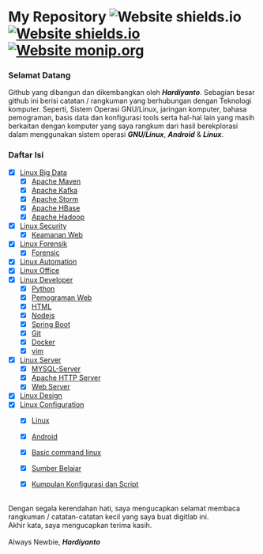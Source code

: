 # My Repository ![Website shields.io](https://img.shields.io/badge/ubuntu-v.18.04-orange) [![Website shields.io](https://img.shields.io/badge/vim-v--8.0-brightgreen)](http://shields.io/) [![Website monip.org](https://img.shields.io/badge/mysql-v--14.14-lightgrey)](http://monip.org/)

### Selamat Datang 
Github yang dibangun dan dikembangkan oleh ***Hardiyanto***. Sebagian besar github ini berisi catatan / rangkuman yang berhubungan dengan Teknologi komputer. Seperti, Sistem Operasi GNU/Linux, jaringan komputer, bahasa pemograman, basis data dan konfigurasi tools serta hal-hal lain yang masih berkaitan dengan komputer yang saya rangkum dari hasil berekplorasi dalam menggunakan sistem operasi ***GNU/Linux***, ***Android*** & ***Linux***.



### Daftar Isi
- [x] [Linux Big Data](#)
    - [x] [Apache Maven](https://github.com/dwiHard/five_byte.github.io/blob/master/apache/apacheMaven.md)
    - [x] [Apache Kafka](https://github.com/dwiHard/five_byte.github.io/blob/master/apache/apacheKafka.md)
    - [x] [Apache Storm](https://github.com/dwiHard/belajar-apache-storm)
    - [x] [Apache HBase](https://github.com/dwiHard/five_byte.github.io/blob/master/apache/apacheHBase.md)
    - [x] [Apache Hadoop](https://github.com/dwiHard/five_byte.github.io/blob/master/apache/Hadoop.md)
- [x] [Linux Security](#)
  - [x] [Keamanan Web](https://github.com/dwiHard/five_byte.github.io/blob/master/webserver/KeamananWeb.md)
- [x] [Linux Forensik](#)
  - [x] [Forensic](https://github.com/dwiHard/five_byte.github.io/blob/master/forensic/forensic.md#trik-tips-forensic)
- [x] [Linux Automation](#)
- [x] [Linux Office](#)
- [x] [Linux Developer](#)
    - [x] [Python](https://github.com/dwiHard/five_byte.github.io/blob/master/python/python.md)
    - [x] [Pemograman Web](https://github.com/dwiHard/five_byte.github.io/blob/master/pemogramanWeb/README.md)
    - [x] [HTML](https://github.com/dwiHard/five_byte.github.io/blob/master/html/html.md)
    - [x] [Nodejs](https://github.com/dwiHard/five_byte.github.io/blob/master/nodejs/nodejs.md)
    - [x] [Spring Boot](https://github.com/dwiHard/five_byte.github.io/blob/master/java/spring-boot.md)
    - [x] [Git](https://github.com/dwiHard/five_byte.github.io/blob/master/Tips/git.md#rangkuman-git)
    - [x] [Docker](https://github.com/dwiHard/five_byte.github.io/blob/master/docker/docker.md#docker-di-linux)
    - [x] [vim](https://github.com/dwiHard/five_byte.github.io/blob/master/vim/vim.md#rangkuman-vim)
- [x] [Linux Server](#)
    - [x] [MYSQL-Server](https://github.com/dwiHard/five_byte.github.io/blob/master/mysql/mysql.md)
    - [x] [Apache HTTP Server](https://github.com/dwiHard/five_byte.github.io/blob/master/apache/ApacheHttp.md)
    - [x] [Web Server](https://github.com/dwiHard/five_byte.github.io/blob/master/webserver/webserver.md#rangkuman-konfigurasi-webserver-di-ubuntu-heavy_check_mark)
- [x] [Linux Design](#)
- [x] [Linux Configuration](#)
  - [x] [Linux](https://github.com/dwiHard/five_byte.github.io/blob/master/Tips/linux.md#tips-dan-triks-linux)
  - [x] [Android](https://github.com/dwiHard/five_byte.github.io/blob/master/Tips/android.md#tips-dan-trik-android)
  - [x] [Basic command linux](https://github.com/dwiHard/five_byte.github.io/blob/master/Tips/BasicLinux.md#rangkuman-basic-command-linux) 
  - [x] [Sumber Belajar](https://github.com/dwiHard/five_byte.github.io/blob/master/Tips/linkInspirasi.md)
  - [x] [Kumpulan Konfigurasi dan Script](https://github.com/dwiHard/five_byte.github.io/blob/master/LinuxConfigBackup/MyConfig.md#kumpulan-configuration)


<br>Dengan segala kerendahan hati, saya mengucapkan selamat membaca rangkuman / catatan-catatan kecil yang saya buat digitlab ini.<br>
Akhir kata, saya mengucapkan terima kasih.<br><br>
Always Newbie, ***Hardiyanto***
